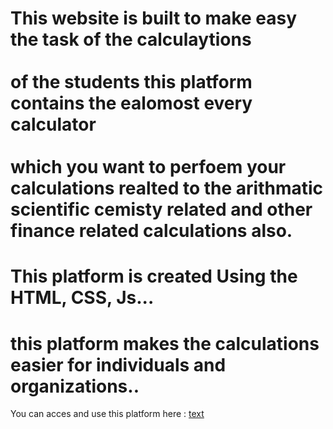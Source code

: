 # This website is built to make easy the task of the calculaytions <br></br> of the students this platform contains the ealomost every calculator <br></br> which you want to perfoem your calculations realted to the arithmatic scientific cemisty related and other finance  related calculations also.
# This platform is created Using the HTML, CSS, Js...
# this platform makes the calculations easier for individuals and organizations..
You can acces and use this platform here : [text](https://multicalculatorweb.netlify.app/)
  
